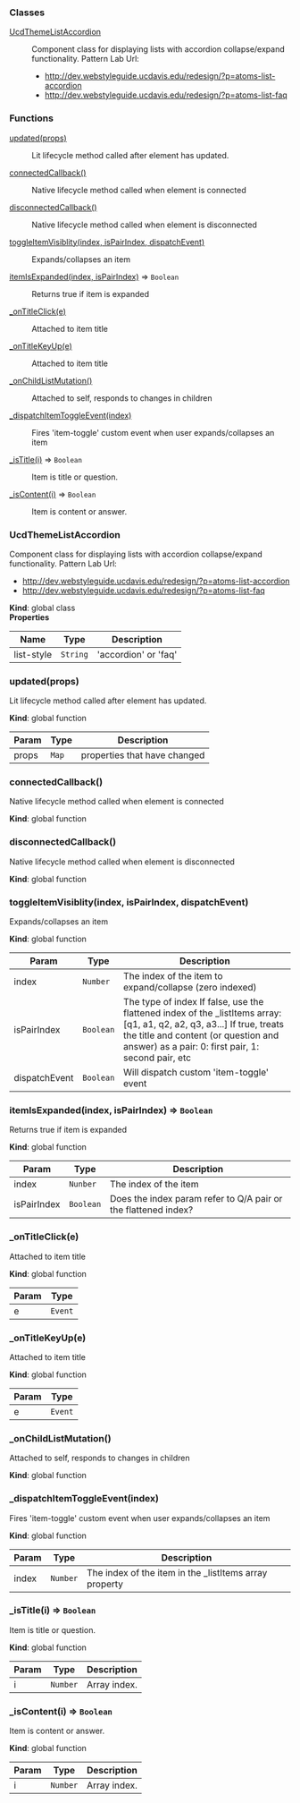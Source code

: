 ### Classes

<dl>
<dt><a href="#UcdThemeListAccordion">UcdThemeListAccordion</a></dt>
<dd><p>Component class for displaying lists with accordion collapse/expand functionality.
Pattern Lab Url:</p>
<ul>
<li><a href="http://dev.webstyleguide.ucdavis.edu/redesign/?p=atoms-list-accordion">http://dev.webstyleguide.ucdavis.edu/redesign/?p=atoms-list-accordion</a></li>
<li><a href="http://dev.webstyleguide.ucdavis.edu/redesign/?p=atoms-list-faq">http://dev.webstyleguide.ucdavis.edu/redesign/?p=atoms-list-faq</a></li>
</ul>
</dd>
</dl>

### Functions

<dl>
<dt><a href="#updated">updated(props)</a></dt>
<dd><p>Lit lifecycle method called after element has updated.</p>
</dd>
<dt><a href="#connectedCallback">connectedCallback()</a></dt>
<dd><p>Native lifecycle method called when element is connected</p>
</dd>
<dt><a href="#disconnectedCallback">disconnectedCallback()</a></dt>
<dd><p>Native lifecycle method called when element is disconnected</p>
</dd>
<dt><a href="#toggleItemVisiblity">toggleItemVisiblity(index, isPairIndex, dispatchEvent)</a></dt>
<dd><p>Expands/collapses an item</p>
</dd>
<dt><a href="#itemIsExpanded">itemIsExpanded(index, isPairIndex)</a> ⇒ <code>Boolean</code></dt>
<dd><p>Returns true if item is expanded</p>
</dd>
<dt><a href="#_onTitleClick">_onTitleClick(e)</a></dt>
<dd><p>Attached to item title</p>
</dd>
<dt><a href="#_onTitleKeyUp">_onTitleKeyUp(e)</a></dt>
<dd><p>Attached to item title</p>
</dd>
<dt><a href="#_onChildListMutation">_onChildListMutation()</a></dt>
<dd><p>Attached to self, responds to changes in children</p>
</dd>
<dt><a href="#_dispatchItemToggleEvent">_dispatchItemToggleEvent(index)</a></dt>
<dd><p>Fires &#39;item-toggle&#39; custom event when user expands/collapses an item</p>
</dd>
<dt><a href="#_isTitle">_isTitle(i)</a> ⇒ <code>Boolean</code></dt>
<dd><p>Item is title or question.</p>
</dd>
<dt><a href="#_isContent">_isContent(i)</a> ⇒ <code>Boolean</code></dt>
<dd><p>Item is content or answer.</p>
</dd>
</dl>

<a name="UcdThemeListAccordion"></a>

### UcdThemeListAccordion
Component class for displaying lists with accordion collapse/expand functionality.
Pattern Lab Url:
 - http://dev.webstyleguide.ucdavis.edu/redesign/?p=atoms-list-accordion
 - http://dev.webstyleguide.ucdavis.edu/redesign/?p=atoms-list-faq

**Kind**: global class  
**Properties**

| Name | Type | Description |
| --- | --- | --- |
| list-style | <code>String</code> | 'accordion' or 'faq' |

<a name="updated"></a>

### updated(props)
Lit lifecycle method called after element has updated.

**Kind**: global function  

| Param | Type | Description |
| --- | --- | --- |
| props | <code>Map</code> | properties that have changed |

<a name="connectedCallback"></a>

### connectedCallback()
Native lifecycle method called when element is connected

**Kind**: global function  
<a name="disconnectedCallback"></a>

### disconnectedCallback()
Native lifecycle method called when element is disconnected

**Kind**: global function  
<a name="toggleItemVisiblity"></a>

### toggleItemVisiblity(index, isPairIndex, dispatchEvent)
Expands/collapses an item

**Kind**: global function  

| Param | Type | Description |
| --- | --- | --- |
| index | <code>Number</code> | The index of the item to expand/collapse (zero indexed) |
| isPairIndex | <code>Boolean</code> | The type of index  If false, use the flattened index of the _listItems array:    [q1, a1, q2, a2, q3, a3...]  If true, treats the title and content (or question and answer) as a pair:    0: first pair, 1: second pair, etc |
| dispatchEvent | <code>Boolean</code> | Will dispatch custom 'item-toggle' event |

<a name="itemIsExpanded"></a>

### itemIsExpanded(index, isPairIndex) ⇒ <code>Boolean</code>
Returns true if item is expanded

**Kind**: global function  

| Param | Type | Description |
| --- | --- | --- |
| index | <code>Nunber</code> | The index of the item |
| isPairIndex | <code>Boolean</code> | Does the index param refer to Q/A pair or the flattened index? |

<a name="_onTitleClick"></a>

### \_onTitleClick(e)
Attached to item title

**Kind**: global function  

| Param | Type |
| --- | --- |
| e | <code>Event</code> | 

<a name="_onTitleKeyUp"></a>

### \_onTitleKeyUp(e)
Attached to item title

**Kind**: global function  

| Param | Type |
| --- | --- |
| e | <code>Event</code> | 

<a name="_onChildListMutation"></a>

### \_onChildListMutation()
Attached to self, responds to changes in children

**Kind**: global function  
<a name="_dispatchItemToggleEvent"></a>

### \_dispatchItemToggleEvent(index)
Fires 'item-toggle' custom event when user expands/collapses an item

**Kind**: global function  

| Param | Type | Description |
| --- | --- | --- |
| index | <code>Number</code> | The index of the item in the _listItems array property |

<a name="_isTitle"></a>

### \_isTitle(i) ⇒ <code>Boolean</code>
Item is title or question.

**Kind**: global function  

| Param | Type | Description |
| --- | --- | --- |
| i | <code>Number</code> | Array index. |

<a name="_isContent"></a>

### \_isContent(i) ⇒ <code>Boolean</code>
Item is content or answer.

**Kind**: global function  

| Param | Type | Description |
| --- | --- | --- |
| i | <code>Number</code> | Array index. |

